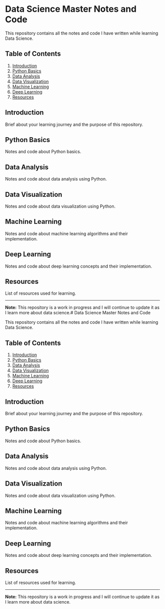 # Data Science Master Notes and Code

This repository contains all the notes and code I have written while learning Data Science.

## Table of Contents

1. [Introduction](#introduction)
2. [Python Basics](#python-basics)
3. [Data Analysis](#data-analysis)
4. [Data Visualization](#data-visualization)
5. [Machine Learning](#machine-learning)
6. [Deep Learning](#deep-learning)
7. [Resources](#resources)

## Introduction

Brief about your learning journey and the purpose of this repository.

## Python Basics

Notes and code about Python basics.

## Data Analysis

Notes and code about data analysis using Python.

## Data Visualization

Notes and code about data visualization using Python.

## Machine Learning

Notes and code about machine learning algorithms and their implementation.

## Deep Learning

Notes and code about deep learning concepts and their implementation.

## Resources

List of resources used for learning.

---

**Note:** This repository is a work in progress and I will continue to update it as I learn more about data science.# Data Science Master Notes and Code

This repository contains all the notes and code I have written while learning Data Science.

## Table of Contents

1. [Introduction](#introduction)
2. [Python Basics](#python-basics)
3. [Data Analysis](#data-analysis)
4. [Data Visualization](#data-visualization)
5. [Machine Learning](#machine-learning)
6. [Deep Learning](#deep-learning)
7. [Resources](#resources)

## Introduction

Brief about your learning journey and the purpose of this repository.

## Python Basics

Notes and code about Python basics.

## Data Analysis

Notes and code about data analysis using Python.

## Data Visualization

Notes and code about data visualization using Python.

## Machine Learning

Notes and code about machine learning algorithms and their implementation.

## Deep Learning

Notes and code about deep learning concepts and their implementation.

## Resources

List of resources used for learning.

---

**Note:** This repository is a work in progress and I will continue to update it as I learn more about data science.